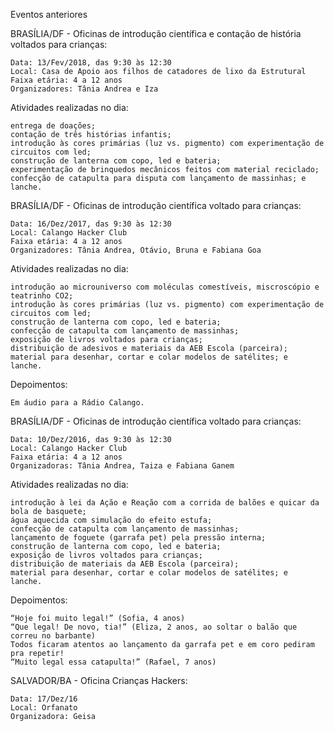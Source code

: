 Eventos anteriores

BRASÍLIA/DF - Oficinas de introdução científica e contação de história voltados para crianças:

    Data: 13/Fev/2018, das 9:30 às 12:30
    Local: Casa de Apoio aos filhos de catadores de lixo da Estrutural
    Faixa etária: 4 a 12 anos
    Organizadores: Tânia Andrea e Iza

  Atividades realizadas no dia:

    entrega de doações;
    contação de três histórias infantis;
    introdução às cores primárias (luz vs. pigmento) com experimentação de circuitos com led;
    construção de lanterna com copo, led e bateria;
    experimentação de brinquedos mecânicos feitos com material reciclado;
    confecção de catapulta para disputa com lançamento de massinhas; e
    lanche.


BRASÍLIA/DF - Oficinas de introdução científica voltado para crianças:

    Data: 16/Dez/2017, das 9:30 às 12:30
    Local: Calango Hacker Club
    Faixa etária: 4 a 12 anos
    Organizadores: Tânia Andrea, Otávio, Bruna e Fabiana Goa
    
  Atividades realizadas no dia:

    introdução ao microuniverso com moléculas comestíveis, miscroscópio e teatrinho CO2;
    introdução às cores primárias (luz vs. pigmento) com experimentação de circuitos com led;
    construção de lanterna com copo, led e bateria;
    confecção de catapulta com lançamento de massinhas;
    exposição de livros voltados para crianças;
    distribuição de adesivos e materiais da AEB Escola (parceira);
    material para desenhar, cortar e colar modelos de satélites; e
    lanche.

  Depoimentos:

    Em áudio para a Rádio Calango.


BRASÍLIA/DF - Oficinas de introdução científica voltado para crianças:
    
    Data: 10/Dez/2016, das 9:30 às 12:30
    Local: Calango Hacker Club
    Faixa etária: 4 a 12 anos
    Organizadoras: Tânia Andrea, Taiza e Fabiana Ganem

  Atividades realizadas no dia:

    introdução à lei da Ação e Reação com a corrida de balões e quicar da bola de basquete;
    água aquecida com simulação do efeito estufa;
    confecção de catapulta com lançamento de massinhas;
    lançamento de foguete (garrafa pet) pela pressão interna;
    construção de lanterna com copo, led e bateria;
    exposição de livros voltados para crianças;
    distribuição de materiais da AEB Escola (parceira);
    material para desenhar, cortar e colar modelos de satélites; e
    lanche.

  Depoimentos:

    “Hoje foi muito legal!” (Sofia, 4 anos)
    “Que legal! De novo, tia!” (Eliza, 2 anos, ao soltar o balão que correu no barbante)
    Todos ficaram atentos ao lançamento da garrafa pet e em coro pediram pra repetir!
    “Muito legal essa catapulta!” (Rafael, 7 anos)


SALVADOR/BA - Oficina Crianças Hackers:

    Data: 17/Dez/16
    Local: Orfanato
    Organizadora: Geisa

